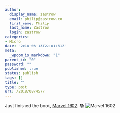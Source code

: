 ```yaml
---
author:
  display_name: zastrow
  email: philip@zastrow.co
  first_name: Philip
  last_name: Zastrow
  login: zastrow
categories:
- Micro
date: "2018-08-13T22:01:51Z"
meta:
  _wpcom_is_markdown: "1"
parent_id: "0"
password: ""
published: true
status: publish
tags: []
title: ""
type: post
url: /2018/08/457/
---
```

<p>Just finished the book, <a href="https://www.goodreads.com/review/show/2491632813?utm_medium=api&amp;utm_source=rss">Marvel 1602</a>. 📚 <img src="/assets/2018/08/15719.jpg" alt="Marvel 1602" /></p>
